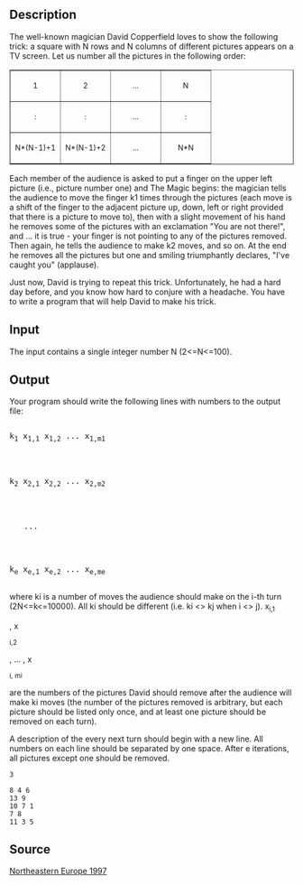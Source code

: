 <h2>Description</h2><p>The well-known magician David Copperfield loves to show the following trick: a square with N rows and N columns of different pictures appears on a TV screen. Let us number all the pictures in the following order: 
</p><center><table border="" cellspacing="1" cellpadding="7" width="40%"><tbody><tr><td width="25%" valign="TOP"><font size="2"></font><p align="CENTER"><font size="2">1</font></p></td><td width="25%" valign="TOP"><font size="2"></font><p align="CENTER"><font size="2">2</font></p></td><td width="25%" valign="TOP"><font size="2"></font><p align="CENTER"><font size="2">...</font></p></td><td width="25%" valign="TOP"><font size="2"></font><p align="CENTER"><font size="2">N</font></p></td></tr><tr><td width="25%" valign="TOP"><font size="2"></font><p align="CENTER"><font size="2">:</font></p></td><td width="25%" valign="TOP"><font size="2"></font><p align="CENTER"><font size="2">:</font></p></td><td width="25%" valign="TOP"><font size="2"></font><p align="CENTER"><font size="2">...</font></p></td><td width="25%" valign="TOP"><font size="2"></font><p align="CENTER"><font size="2">:</font></p></td></tr><tr><td width="25%" valign="TOP"><font size="2"></font><p align="CENTER"><font size="2">N*(N-1)+1</font></p></td><td width="25%" valign="TOP"><font size="2"></font><p align="CENTER"><font size="2">N*(N-1)+2</font></p></td><td width="25%" valign="TOP"><font size="2"></font><p align="CENTER"><font size="2">...</font></p></td><td width="25%" valign="TOP"><font size="2"></font><p align="CENTER"><font size="2">N*N</font></p></td></tr></tbody></table></center><p>
</p>Each member of the audience is asked to put a finger on the upper left picture (i.e., picture number one) and The Magic begins: the magician tells the audience to move the finger k1 times through the pictures (each move is a shift of the finger to the adjacent picture up, down, left or right provided that there is a picture to move to), then with a slight movement of his hand he removes some of the pictures with an exclamation "You are not there!", and ... it is true - your finger is not pointing to any of the pictures removed. Then again, he tells the audience to make k2 moves, and so on. At the end he removes all the pictures but one and smiling triumphantly declares, "I've caught you" (applause). 

Just now, David is trying to repeat this trick. Unfortunately, he had a hard day before, and you know how hard to conjure with a headache. You have to write a program that will help David to make his trick. 
<h2>Input</h2><p>The input contains a single integer number N (2&lt;=N&lt;=100). </p><h2>Output</h2><p>Your program should write the following lines with numbers to the output file: 
</p>
<pre><p>k<sub>1</sub> x<sub>1,1</sub> x<sub>1,2</sub> ... x<sub>1,m1</sub></p>
<br><p>k<sub>2</sub> x<sub>2,1</sub> x<sub>2,2</sub> ... x<sub>2,m2</sub></p>
<br><p>   ...</p>
<br><p>k<sub>e</sub> x<sub>e,1</sub> x<sub>e,2</sub> ... x<sub>e,me</sub></p></pre><p>
</p>where ki is a number of moves the audience should make on the i-th turn (2N&lt;=k&lt;=10000). All ki should be different (i.e. ki &lt;&gt; kj when i &lt;&gt; j). x<sub>i,1</sub><p>, x</p><sub>i,2</sub><p>, ... , x</p><sub>i, mi</sub><p> are the numbers of the pictures David should remove after the audience will make ki moves (the number of the pictures removed is arbitrary, but each picture should be listed only once, and at least one picture should be removed on each turn). 
</p>
A description of the every next turn should begin with a new line. All numbers on each line should be separated by one space. After e iterations, all pictures except one should be removed. 
<pre><code class="language-input1">3
</code></pre><pre><code class="language-output1">8 4 6
13 9
10 7 1
7 8
11 3 5
</code></pre><h2>Source</h2><a href="searchproblem?field=source&amp;key=Northeastern+Europe+1997">Northeastern Europe 1997</a>